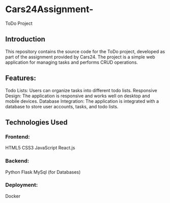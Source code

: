# Cars24Assignment-
ToDo Project
<h2>Introduction</h2>
This repository contains the source code for the ToDo project, developed as part of the assignment provided by Cars24. The project is a simple web application for managing tasks and performs CRUD operations.

<h2>Features:</h2>
Todo Lists: Users can organize tasks into different todo lists.
Responsive Design: The application is responsive and works well on desktop and mobile devices.
Database Integration: The application is integrated with a database to store user accounts, tasks, and todo lists.


<h2>Technologies Used</h2>
<h3>Frontend:</h3>
HTML5
CSS3
JavaScript
React.js
<h3>Backend:</h3>
Python
Flask 
MySql (for Databases)
<h3>Deployment:</h3>
Docker
